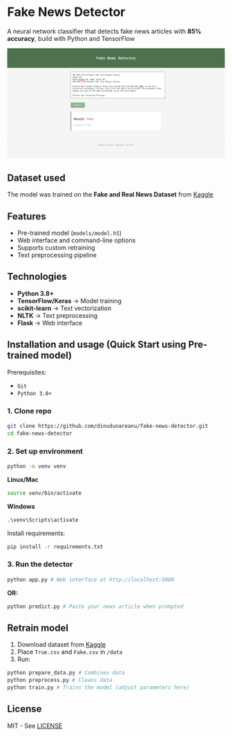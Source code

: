 # Fake News Detector

A neural network classifier that detects fake news articles with **85% accuracy**, build with Python and TensorFlow

![Demo](static/demo.png)

## Dataset used
The model was trained on the **Fake and Real News Dataset** from [Kaggle](https://www.kaggle.com/datasets/clmentbisaillon/fake-and-real-news-dataset)

## Features
- Pre-trained model (`models/model.h5`)
- Web interface and command-line options
- Supports custom retraining
- Text preprocessing pipeline

## Technologies
- **Python 3.8+**
- **TensorFlow/Keras** -> Model training
- **scikit-learn** -> Text vectorization
- **NLTK** -> Text preprocessing
- **Flask** -> Web interface

## Installation and usage (Quick Start using Pre-trained model)

Prerequisites:
- `Git`
- `Python 3.8+`

### 1. Clone repo
```bash
git clone https://github.com/dinudunareanu/fake-news-detector.git
cd fake-news-detector
```

### 2. Set up environment
```bash
python -m venv venv
```
**Linux/Mac**
```bash
source venv/bin/activate
```
**Windows**
```cmd
.\venv\Scripts\activate
```
Install requirements:
```bash
pip install -r requirements.txt
```

### 3. Run the detector
```bash
python app.py # Web interface at http://localhost:5000
```
**OR:**
```bash
python predict.py # Paste your news article when prompted
```

## Retrain model
1. Download dataset from [Kaggle](https://www.kaggle.com/datasets/clmentbisaillon/fake-and-real-news-dataset)
2. Place `True.csv` and `Fake.csv` in `/data`
3. Run:
```bash
python prepare_data.py # Combines data
python preprocess.py # Cleans data
python train.py # Trains the model (adjust parameters here)
```

## License
MIT - See [LICENSE](LICENSE)